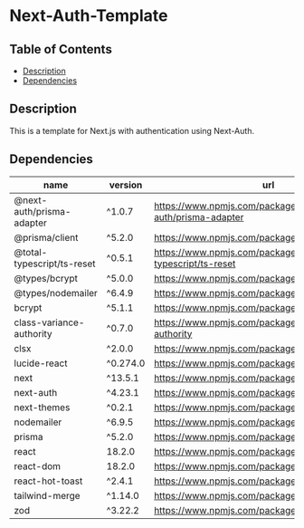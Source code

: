 # Next-Auth-Template

## Table of Contents

- [Description](#description)
- [Dependencies](#dependencies)

## Description

This is a template for Next.js with authentication using Next-Auth.

## Dependencies

| name                       | version  | url                                                      |
| -------------------------- | -------- | -------------------------------------------------------- |
| @next-auth/prisma-adapter  | ^1.0.7   | https://www.npmjs.com/package/@next-auth/prisma-adapter  |
| @prisma/client             | ^5.2.0   | https://www.npmjs.com/package/@prisma/client             |
| @total-typescript/ts-reset | ^0.5.1   | https://www.npmjs.com/package/@total-typescript/ts-reset |
| @types/bcrypt              | ^5.0.0   | https://www.npmjs.com/package/@types/bcrypt              |
| @types/nodemailer          | ^6.4.9   | https://www.npmjs.com/package/@types/nodemailer          |
| bcrypt                     | ^5.1.1   | https://www.npmjs.com/package/bcrypt                     |
| class-variance-authority   | ^0.7.0   | https://www.npmjs.com/package/class-variance-authority   |
| clsx                       | ^2.0.0   | https://www.npmjs.com/package/clsx                       |
| lucide-react               | ^0.274.0 | https://www.npmjs.com/package/lucide-react               |
| next                       | ^13.5.1  | https://www.npmjs.com/package/next                       |
| next-auth                  | ^4.23.1  | https://www.npmjs.com/package/next-auth                  |
| next-themes                | ^0.2.1   | https://www.npmjs.com/package/next-themes                |
| nodemailer                 | ^6.9.5   | https://www.npmjs.com/package/nodemailer                 |
| prisma                     | ^5.2.0   | https://www.npmjs.com/package/prisma                     |
| react                      | 18.2.0   | https://www.npmjs.com/package/react                      |
| react-dom                  | 18.2.0   | https://www.npmjs.com/package/react-dom                  |
| react-hot-toast            | ^2.4.1   | https://www.npmjs.com/package/react-hot-toast            |
| tailwind-merge             | ^1.14.0  | https://www.npmjs.com/package/tailwind-merge             |
| zod                        | ^3.22.2  | https://www.npmjs.com/package/zod                        |
